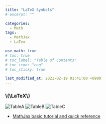 ```yaml
---
title: "LaTeX Symbols"
# excerpt: ""

categories:
  - Math
tags:
  - MathJax
  - LaTex

use_math: true
# toc: true 
# toc_label: "Table of Contents"
# toc_icon: "cog"
# toc_sticky: true

last_modified_at: 2021-02-19 01:41:00 +0900
---
```


### \\(\LaTeX\\)

![TableA]({{site.baseurl}}/assets/images/math/latex/1.gif)
![TableB]({{site.baseurl}}/assets/images/math/latex/2.gif)
![TableC]({{site.baseurl}}/assets/images/math/latex/3.gif)

* [MathJax basic tutorial and quick reference](https://math.meta.stackexchange.com/questions/5020/mathjax-basic-tutorial-and-quick-reference)
